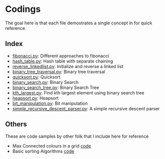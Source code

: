 # Codings

The goal here is that each file demostrates a single concept in for
quick reference.

## Index

- [fibonacci.py](py/fibonacci.py): Different approaches to fibonacci
- [hash_table.py](py/hash_table.py): Hash table with separate chaining
- [reverse_linkedlist.py](py/reverse_linkedlist.py): Initialize and reverse a linked list
- [binary_tree_traversal.py](py/binary_tree_traversal.py): Binary tree traversal
- [quicksort.py](py/quicksort.py): Quicksort
- [binary_search.py](py/binary_search.py): Binary Search
- [binary_search_tree.py](py/binary_search_tree.py): Binary Search Tree
- [kth_largest.py](py/kth_largest.py): Find kth largest element using binary search tree
- [heapsort.py](py/heapsort.py): Heapsort
- [bit_manipulation.py](py/bit_manipulation.py): Bit manipulation
- [simple_recursive_descent_parser.py](py/simple_recursive_descent_parser.py): A simple recursive descent parser

## Others

These are code samples by other folk that I include here for reference

- Max Connected colours in a grid [code](others/max_connected.py)
- Basic sorting Algorithms [code](others/sorting_algos.py)
